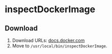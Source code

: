 # inspectDockerImage

## Download

1. Download URLs: [docs.docker.com](https://docs.docker.com/docker-hub/publish/certify-images/#syntax)
1. Move to `/usr/local/bin/inspectDockerImage`.
